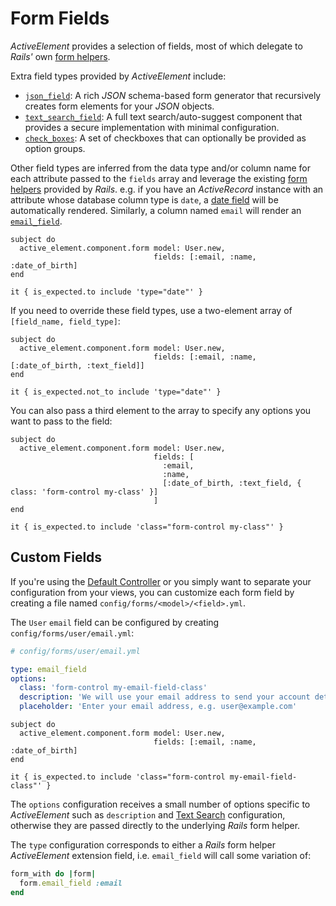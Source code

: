 # Form Fields

_ActiveElement_ provides a selection of fields, most of which delegate to _Rails'_ own [form helpers](https://api.rubyonrails.org/classes/ActionView/Helpers/FormHelper.html).

Extra field types provided by _ActiveElement_ include:

* [`json_field`](form-fields/json.html): A rich _JSON_ schema-based form generator that recursively creates form elements for your _JSON_ objects.
* [`text_search_field`](form-fields/text-search.html): A full text search/auto-suggest component that provides a secure implementation with minimal configuration.
* [`check_boxes`](form-fields/check-boxes.html): A set of checkboxes that can optionally be provided as option groups.

Other field types are inferred from the data type and/or column name for each attribute passed to the `fields` array and leverage the existing [form helpers](https://api.rubyonrails.org/classes/ActionView/Helpers/FormHelper.html) provided by _Rails_. e.g. if you have an _ActiveRecord_ instance with an attribute whose database column type is `date`, a [date field](https://api.rubyonrails.org/classes/ActionView/Helpers/FormHelper.html#method-i-date_field) will be automatically rendered. Similarly, a column named `email` will render an [`email_field`](https://api.rubyonrails.org/classes/ActionView/Helpers/FormHelper.html#method-i-email_field).

```rspec:html
subject do
  active_element.component.form model: User.new,
                                fields: [:email, :name, :date_of_birth]
end

it { is_expected.to include 'type="date"' }
```

If you need to override these field types, use a two-element array of `[field_name, field_type]`:

```rspec:html
subject do
  active_element.component.form model: User.new,
                                fields: [:email, :name, [:date_of_birth, :text_field]]
end

it { is_expected.not_to include 'type="date"' }
```

You can also pass a third element to the array to specify any options you want to pass to the field:

```rspec:html
subject do
  active_element.component.form model: User.new,
                                fields: [
                                  :email,
                                  :name,
                                  [:date_of_birth, :text_field, { class: 'form-control my-class' }]
                                ]
end

it { is_expected.to include 'class="form-control my-class"' }
```

## Custom Fields

If you're using the [Default Controller](../default-controller.html) or you simply want to separate your configuration from your views, you can customize each form field by creating a file named `config/forms/<model>/<field>.yml`.

The `User` `email` field can be configured by creating `config/forms/user/email.yml`:

```yaml
# config/forms/user/email.yml

type: email_field
options:
  class: 'form-control my-email-field-class'
  description: 'We will use your email address to send your account details.'
  placeholder: 'Enter your email address, e.g. user@example.com'
```

```rspec:html
subject do
  active_element.component.form model: User.new,
                                fields: [:email, :name, :date_of_birth]
end

it { is_expected.to include 'class="form-control my-email-field-class"' }
```

The `options` configuration receives a small number of options specific to _ActiveElement_ such as `description` and [Text Search](form-fields/text-search.html) configuration, otherwise they are passed directly to the underlying _Rails_ form helper.

The `type` configuration corresponds to either a _Rails_ form helper _ActiveElement_ extension field, i.e. `email_field` will call some variation of:

```ruby
form_with do |form|
  form.email_field :email
end
```
